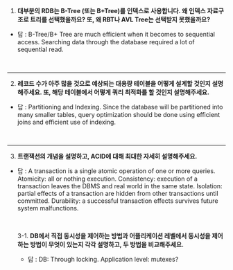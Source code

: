 1. **대부분의 RDB는 B-Tree (또는 B+Tree)를 인덱스로 사용합니다. 왜 인덱스 자료구조로 트리를 선택했을까요? 또, 왜 RBT나 AVL Tree는 선택받지 못했을까요?**

- 답 : B-Tree/B+ Tree are much efficient when it becomes to sequential access. Searching data through the database required a lot of sequential read.

<br>

---
2. **레코드 수가 아주 많을 것으로 예상되는 대용량 테이블을 어떻게 설계할 것인지 설명해주세요. 또, 해당 테이블에서 어떻게 쿼리 최적화를 할 것인지 설명해주세요.**

- 답 : Partitioning and Indexing. Since the database will be partitioned into many smaller tables, query optimization should be done using efficient joins and efficient use of indexing.

<br>

---
3. **트랜잭션의 개념을 설명하고, ACID에 대해 최대한 자세히 설명해주세요.**

 - 답 : A transaction is a single atomic operation of one or more queries. Atomicity: all or nothing execution. Consistency: execution of a transaction leaves the DBMS and real world in the same state. Isolation: partial effects of a transaction are hidden from other transactions until committed. Durability: a successful transaction effects survives future system malfunctions.
   
    <br>
   
   3-1. **DB에서 직접 동시성을 제어하는 방법과 어플리케이션 레벨에서 동시성을 제어하는 방법이 무엇이 있는지 각각 설명하고, 두 방법을 비교해주세요.**

   - 답 : DB: Through locking.
         Application level: mutexes?

